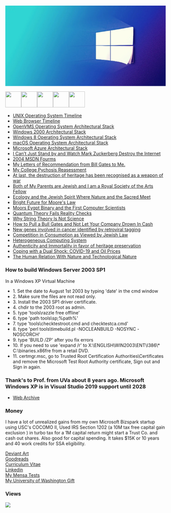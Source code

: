 ﻿![Opensource](/images/windowsbanner.jpg)
<!--<meta name="viewport" content="width=device-width, initial-scale=1">
<link rel="stylesheet" href="github-markdown.css">
<link rel="stylesheet" href="css/fontawesome.min.css" />			
<style>
	.markdown-body {
		box-sizing: border-box;
		min-width: 200px;
		max-width: 980px;
		margin: 0 auto;
		padding: 45px;
	}

	@media (max-width: 767px) {
		.markdown-body {
			padding: 15px;
		}
	}
</style>-->		
<img src="https://raw.githubusercontent.com/FortAwesome/Font-Awesome/6.x/svgs/regular/file-word.svg" width="50" height="50"><img src="https://raw.githubusercontent.com/FortAwesome/Font-Awesome/6.x/svgs/brands/deviantart.svg" width="50" height="50"><img src="https://raw.githubusercontent.com/FortAwesome/Font-Awesome/6.x/svgs/brands/goodreads.svg" width="50" height="50"><img src="https://raw.githubusercontent.com/FortAwesome/Font-Awesome/6.x/svgs/brands/windows.svg" width="50" height="50"><img src="https://raw.githubusercontent.com/FortAwesome/Font-Awesome/6.x/svgs/brands/linkedin.svg" width="50" height="50">
 <ul>
  <li><a href="https://upload.wikimedia.org/wikipedia/commons/c/cd/Unix_timeline.en.svg">UNIX Operating System Timeline</a></li>
  <li><a href="https://upload.wikimedia.org/wikipedia/commons/7/74/Timeline_of_web_browsers.svg">Web Browser Timeline</a></li>
  <li><a href="https://upload.wikimedia.org/wikipedia/commons/0/08/Openvms-system-architecture.svg">OpenVMS Operating System Architectural Stack</a></li>
  <li><a href="images/windows-2000-architecture-l.jpg">Windows 2000 Architectural Stack</a></li>
  <li><a href="images/windows-8-winrt-win32-framework-stack.jpg">Windows 8 Operating System Architectural Stack</a></li>
  <li><a href="https://upload.wikimedia.org/wikipedia/commons/f/f2/Diagram_of_Mac_OS_X_architecture.svg">macOS Operating System Architectural Stack</a></li>
  <li><a href="images/microsoft-azure-stack-block-diagram.jpg">Microsoft Azure Architectural Stack</a></li> 
  <li><a href="https://observer.com/2016/11/i-cant-just-stand-by-and-watch-mark-zuckerberg-destroy-the-internet/">I Can’t Just Stand by and Watch Mark Zuckerberg Destroy the Internet</a></li> 
  <li><a href="https://web.archive.org/web/20060509003149/http://forums.microsoft.com/MSDN/default.aspx?forumgroupid=12&siteid=1">2004 MSDN Fourms</a></li>
  <li><a href="images/280663288_1159870861474131_3652274887897931303_n.jpg">My Letters of Recommendation from Bill Gates to Me.</a></li>  
  <li><a href="images/292631430_1200722554055628_5188621218388721544_n.jpg">My College Pychosis Reasessment</a></li>
  <li><a href="https://www.theguardian.com/global-development/2016/sep/28/destruction-of-heritage-weapon-of-war-timbuktu-shrines-irina-bokova">At last, the destruction of heritage has been recognised as a weapon of war</a></li>
  <li><a href="images/299133945_1225665898227960_6416006194774071833_n.jpg">Both of My Parents are Jewish and I am a Royal Society of the Arts Fellow</a></li>
  <li><a href="images/296149884_1212393462888537_8512731386760165248_n.jpg">Ecology and the Jewish Spirit Where Nature and the Sacred Meet</a></li>
  <li><a href="https://venturebeat.com/business/a-bright-future-for-moores-law/">Bright Future for Moore's Law</a></li>
  <li><a href="https://www.realmofhistory.com/2019/05/07/moors-history-al-andalus-military/">Moors Eygpt Binary and the First Computer Scientists</a></li>
  <li><a href="https://www.scientificamerican.com/article/quantum-theory-fails-reality/">Quantum Theory Fails Reality Checks</a></li>
  <li><a href="https://www.forbes.com/sites/startswithabang/2015/12/23/why-string-theory-is-not-science/?sh=2ea40a166524">Why String Theory Is Not Science</a></li>
  <li><a href="https://www.forbes.com/sites/johngreathouse/2015/03/23/pull-a-bill-gates-dont-let-your-company-drown-in-cash/?sh=1937c094556c">How to Pull a Bull Gates and Not Let Your Company Drown In Cash</a></li>
<li><a href="https://www.nature.com/articles/ng949z">New genes involved in cancer identified by retroviral tagging</a></li>
<li><a href="https://www.jstor.org/stable/25071523">Competition in Consumption as Viewed by Jewish Law</a></li>
<li><a href="https://www.sciencedirect.com/topics/computer-science/heterogeneous-computing-system">Heterogeneous Computing System</a></li>
<li><a href="docs/Authenticity and Immortality in favor of heritage preservation.pdf">Authenticity and Immortality in favor of heritage preservation</a></li>
<li><a href="https://www.worldbank.org/en/region/mena/brief/coping-with-a-dual-shock-coronavirus-covid-19-and-oil-prices">Coping with a Dual Shock: COVID-19 and Oil Prices</a></li>
<li><a href="docs/Human_Relation_Technological_Nature.pdf">The Human Relation With Nature and Technological Nature</a></li>
</ul>

### How to build Windows Server 2003 SP1

In a Windows XP Virtual Machine

<ul>
	<li>1. Set the date to August 1st 2003 by typing 'date' in the cmd window</li>
	<li>2. Make sure the files are not read only.</li>
	<li>3. Install the 2003 SP1 driver certificate.</li>
	<li>4. chdir to the 2003 root as admin.</li>
	<li>5. type 'tools\razzle free offline'</li>
	<li>6. type 'path tools\sp;%path%'</li>
	<li>7. type 'tools\checktestroot.cmd and checktestca.cmd'</li>
	<li>8. type 'perl tools\timebuild.pl -NOCLEANBUILD -NOSYNC -NOSCORCH'</li>
	<li>9. type 'BUILD /ZP' after you fix errors</li>
	<li>10. If you need to use 'expand /r' to X:\ENGLISH\WIN2003\ENT\I386\* C:\binaries.x86fre from a retail DVD.</li>
        <li>11. certmgr.msc, go to Trusted Root Certification Authorities\Certificates and remove the Microsoft Test Root Authority certificate, Sign out and Sign in again.</li>
</ul>

### Thank's to Prof. from UVa about 8 years ago. Microsoft Windows XP is in Visual Studio 2019 support until 2028
<ul>
  <li><a href="https://web.archive.org/web/20010418220512/http://research.microsoft.com/programs/NTSrcLicInfo.asp">Web Archive</a></li>
</ul>

### Money

I have a lot of unrealized gains from my own Microsoft Bizspark startup using USC's COCOMO II, Used IRS Section 1202 (a 10M tax free capital gain exclusion ) in turbo tax for a 1M capital return might start a Trust Co. and cash out shares. Also good for capital spending. It takes $15K or 10 years and 40 work credits for SSA eligibility.

<!--<a href="docs/Autobiography/Autobiograpghy.pdf">Autobiograpghy</a>
</br>-->
<a href="https://www.deviantart.com/jdm7dv">Deviant Art</a>
</br>
<a href="https://www.goodreads.com/user/show/72426002-jonathan-moore">Goodreads</a>
</br>
<a href="docs/Jonathan Chapman Moore FRSA.doc">Curriculum Vitae</a>
</br>
<a href="https://www.linkedin.com/in/jdm7dv/">Linkedin</a>
</br>
<a href="https://github.com/jonathanchapmanmoore/My-Mensa-Tests">My Mensa Tests</a>
</br>
<a href="https://github.com/jonathanchapmanmoore/UWA">My University of Washington Gift</a>



### Views
![](https://komarev.com/ghpvc/?username=jonathanchapmanmoore)

		

